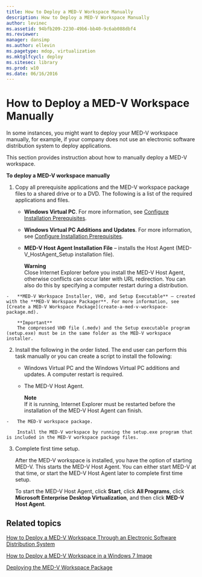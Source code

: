 ```yaml
---
title: How to Deploy a MED-V Workspace Manually
description: How to Deploy a MED-V Workspace Manually
author: levinec
ms.assetid: 94bfb209-2230-49b6-bb40-9c6ab088dbf4
ms.reviewer: 
manager: dansimp
ms.author: ellevin
ms.pagetype: mdop, virtualization
ms.mktglfcycl: deploy
ms.sitesec: library
ms.prod: w10
ms.date: 06/16/2016
---
```



# How to Deploy a MED-V Workspace Manually


In some instances, you might want to deploy your MED-V workspace manually, for example, if your company does not use an electronic software distribution system to deploy applications.

This section provides instruction about how to manually deploy a MED-V workspace.

**To deploy a MED-V workspace manually**

1.  Copy all prerequisite applications and the MED-V workspace package files to a shared drive or to a DVD. The following is a list of the required applications and files.

    -   **Windows Virtual PC**. For more information, see [Configure Installation Prerequisites](configure-installation-prerequisites.md).

    -   **Windows Virtual PC Additions and Updates**. For more information, see [Configure Installation Prerequisites](configure-installation-prerequisites.md).

    -   **MED-V Host Agent Installation File** – installs the Host Agent (MED-V\_HostAgent\_Setup installation file).

        **Warning**  
        Close Internet Explorer before you install the MED-V Host Agent, otherwise conflicts can occur later with URL redirection. You can also do this by specifying a computer restart during a distribution.



~~~
-   **MED-V Workspace Installer, VHD, and Setup Executable** – created with the **MED-V Workspace Packager**. For more information, see [Create a MED-V Workspace Package](create-a-med-v-workspace-package.md).

    **Important**  
    The compressed VHD file (.medv) and the Setup executable program (setup.exe) must be in the same folder as the MED-V workspace installer.
~~~



2. Install the following in the order listed. The end user can perform this task manually or you can create a script to install the following:

   -   Windows Virtual PC and the Windows Virtual PC additions and updates. A computer restart is required.

   -   The MED-V Host Agent.

       **Note**  
       If it is running, Internet Explorer must be restarted before the installation of the MED-V Host Agent can finish.



~~~
-   The MED-V workspace package.

    Install the MED-V workspace by running the setup.exe program that is included in the MED-V workspace package files.
~~~

3. Complete first time setup.

   After the MED-V workspace is installed, you have the option of starting MED-V. This starts the MED-V Host Agent. You can either start MED-V at that time, or start the MED-V Host Agent later to complete first time setup.

   To start the MED-V Host Agent, click **Start**, click **All Programs**, click **Microsoft Enterprise Desktop Virtualization**, and then click **MED-V Host Agent**.

## Related topics


[How to Deploy a MED-V Workspace Through an Electronic Software Distribution System](how-to-deploy-a-med-v-workspace-through-an-electronic-software-distribution-system.md)

[How to Deploy a MED-V Workspace in a Windows 7 Image](how-to-deploy-a-med-v-workspace-in-a-windows-7-image.md)

[Deploying the MED-V Workspace Package](deploying-the-med-v-workspace-package.md)









